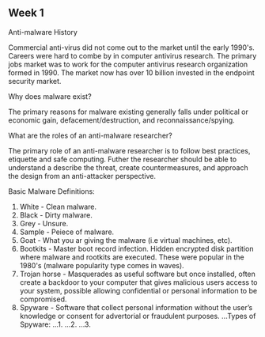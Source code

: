 ## Week 1

Anti-malware History

Commercial anti-virus did not come out to the market until the early 1990's. Careers were hard to combe by in computer antivirus research. The primary jobs market was to work for the computer antivirus research organization formed in 1990. The market now has over 10 billion invested in the endpoint security market.

Why does malware exist?

The primary reasons for malware existing generally falls under political or economic gain, defacement/destruction, and reconnaissance/spying.

What are the roles of an anti-malware researcher?

The primary role of an anti-malware researcher is to follow best practices, etiquette and safe computing. Futher the researcher should be able to understand a describe the threat, create countermeasures, and approach the design from an anti-attacker perspective.

Basic Malware Definitions:
1. White - Clean malware.
2. Black - Dirty malware.
3. Grey - Unsure.
4. Sample - Peiece of malware.
5. Goat - What you ar giving the malware (i.e virtual machines, etc).
6. Bootkits - Master boot record infection. Hidden encrypted disk partition where malware and rootkits are executed. These were popular in the 1980's (malware popularity type comes in waves).
7. Trojan horse - Masquerades as useful software but once installed, often create a backdoor to your computer that gives malicious users access to your system, possible allowing confidential or personal information to be compromised.
8. Spyware - Software that collect personal information without the user’s knowledge or consent for advertorial or fraudulent purposes. 
...Types of Spyware:
...1.
...2.
...3.




